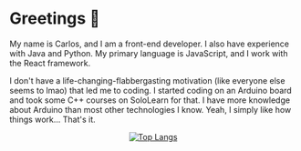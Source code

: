 # Greetings 👋 

My name is Carlos, and I am a front-end developer. I also have experience with Java and Python. My primary language is JavaScript, and I work with the React framework. 

I don't have a life-changing-flabbergasting motivation (like everyone else seems to lmao) that led me to coding. I started coding on an Arduino board and took some C++ courses on SoloLearn for that. I have more knowledge about Arduino than most other technologies I know. Yeah, I simply like how things work... That's it. 

<div align="center"> 
  
[![Top Langs](https://github-readme-stats.vercel.app/api/top-langs/?username=carlosnet85&langs_count=8&layout=donut)](https://github.com/anuraghazra/github-readme-stats) 
  
</div>

